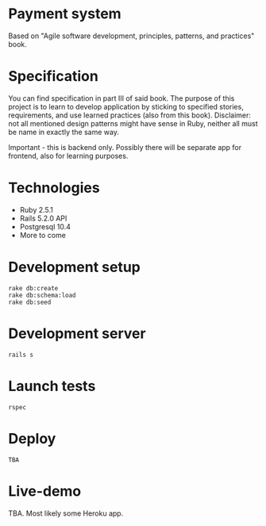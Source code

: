 # Payment system

Based on "Agile software development, principles, patterns, and practices" book.

# Specification
You can find specification in part III of said book. The purpose of this project is to learn to develop application by sticking to specified stories, requirements, and use learned practices (also from this book). Disclaimer: not all mentioned design patterns might have sense in Ruby, neither all must be name
in exactly the same way.

Important - this is backend only. Possibly there will be separate app for frontend, also for learning purposes.

# Technologies
* Ruby 2.5.1
* Rails 5.2.0 API
* Postgresql 10.4
* More to come

# Development setup
```
rake db:create
rake db:schema:load
rake db:seed
```

# Development server
```
rails s
```

# Launch tests
```
rspec
```

# Deploy
```
TBA
```

# Live-demo
TBA. Most likely some Heroku app.
